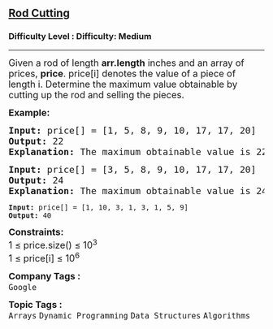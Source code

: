 <h2><a href="https://www.geeksforgeeks.org/problems/rod-cutting0840/1?itm_source=geeksforgeeks&itm_medium=article&itm_campaign=practice_card">Rod Cutting</a></h2><h3>Difficulty Level : Difficulty: Medium</h3><hr><div class="problems_problem_content__Xm_eO"><p><span style="font-size: 18px;">Given a rod of length <strong>arr.length</strong> inches and an array of prices, <strong>price</strong>. price[i] denotes the value of a piece of length i. Determine the maximum value obtainable by cutting up the rod and selling the pieces.</span></p>
<p><strong><span style="font-size: 18px;">Example:</span></strong></p>
<pre><span style="font-size: 18px;"><strong>Input:</strong> </span><span style="font-size: 18px;">price[] = [1, 5, 8, 9, 10, 17, 17, 20]</span><br><span style="font-size: 18px;"><strong>Output:</strong> </span><span style="font-size: 18px;">22</span><br><span style="font-size: 18px;"><strong>Explanation:</strong> </span><span style="font-size: 18px;">The maximum obtainable value is 22 by </span><span style="font-size: 18px;">cutting in two pieces of lengths 2 and&nbsp;</span><span style="font-size: 18px;">6, i.e., 5+17=22.</span></pre>
<pre><span style="font-size: 18px;"><strong>Input: </strong></span><span style="font-size: 18px;">price[] = [3, 5, 8, 9, 10, 17, 17, 20]</span><br><span style="font-size: 18px;"><strong>Output: </strong>24</span><br><span style="font-size: 18px;"><strong>Explanation:&nbsp;</strong></span><span style="font-size: 18px;">The maximum obtainable value is&nbsp;</span><span style="font-size: 18px;">24 by cutting the rod into 8 pieces&nbsp;</span><span style="font-size: 18px;">of length 1, i.e, 8*price[1]= 8*3 = 24.<br></span></pre>
<pre><span><strong>Input: </strong></span><span>price[] = [1, 10, 3, 1, 3, 1, 5, 9]</span><br><span><strong>Output: </strong>40</span></pre>
<p><span style="font-size: 18px;"><strong>Constraints:</strong><br></span><span style="font-size: 18px;">1 ≤ price.size() ≤ 10<sup>3</sup><br></span><span style="font-size: 18px;">1 ≤ price[i] ≤ 10<sup>6</sup></span></p></div><p><span style=font-size:18px><strong>Company Tags : </strong><br><code>Google</code>&nbsp;<br><p><span style=font-size:18px><strong>Topic Tags : </strong><br><code>Arrays</code>&nbsp;<code>Dynamic Programming</code>&nbsp;<code>Data Structures</code>&nbsp;<code>Algorithms</code>&nbsp;